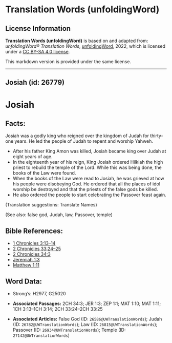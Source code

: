 # Translation Words (unfoldingWord)

## License Information

**Translation Words (unfoldingWord)** is based on and adapted from: _unfoldingWord® Translation Words_, [unfoldingWord](https://unfoldingword.org/utw), 2022, which is licensed under a [CC BY-SA 4.0 license](https://creativecommons.org/licenses/by-sa/4.0/legalcode.en).

This markdown version is provided under the same license.



--------------------------------

## Josiah (id: 26779)

Josiah
======

Facts:
------

Josiah was a godly king who reigned over the kingdom of Judah for thirty\-one years. He led the people of Judah to repent and worship Yahweh.

* After his father King Amon was killed, Josiah became king over Judah at eight years of age.
* In the eighteenth year of his reign, King Josiah ordered Hilkiah the high priest to rebuild the temple of the Lord. While this was being done, the books of the Law were found.
* When the books of the Law were read to Josiah, he was grieved at how his people were disobeying God. He ordered that all the places of idol worship be destroyed and that the priests of the false gods be killed.
* He also ordered the people to start celebrating the Passover feast again.

(Translation suggestions: Translate Names)

(See also: false god, Judah, law, Passover, temple)

Bible References:
-----------------

* [1 Chronicles 3:13–14](https://ref.ly/1Chr3:13-1Chr3:14)
* [2 Chronicles 33:24–25](https://ref.ly/2Chr33:24-2Chr33:25)
* [2 Chronicles 34:3](https://ref.ly/2Chr34:3)
* [Jeremiah 1:3](https://ref.ly/Jer1:3)
* [Matthew 1:11](https://ref.ly/Matt1:11)

Word Data:
----------

* Strong’s: H2977, G25020

* **Associated Passages:** 2CH 34:3; JER 1:3; ZEP 1:1; MAT 1:10; MAT 1:11; 1CH 3:13–1CH 3:14; 2CH 33:24–2CH 33:25
* **Associated Articles:** False God (ID: `26586@UWTranslationWords`); Judah (ID: `26782@UWTranslationWords`); Law (ID: `26815@UWTranslationWords`); Passover (ID: `26934@UWTranslationWords`); Temple (ID: `27142@UWTranslationWords`)

